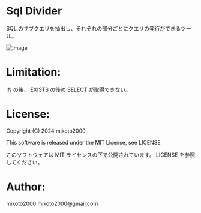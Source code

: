 # Sql Divider

SQL のサブクエリを抽出し、それぞれの部分ごとにクエリの発行ができるツール。

![image](https://github.com/user-attachments/assets/e5e9cf25-1331-44cc-816d-32aed4e6e69e)

# Limitation:

IN の後、 EXISTS の後の SELECT が取得できない。

# License:

Copyright (C) 2024 mikoto2000

This software is released under the MIT License, see LICENSE

このソフトウェアは MIT ライセンスの下で公開されています。 LICENSE を参照してください。

# Author:

mikoto2000 <mikoto2000@gmail.com>
